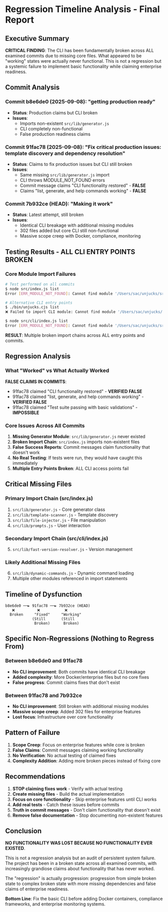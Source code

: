 # Regression Timeline Analysis - Final Report

## Executive Summary

**CRITICAL FINDING**: The CLI has been fundamentally broken across ALL examined commits due to missing core files. What appeared to be "working" states were actually never functional. This is not a regression but a systemic failure to implement basic functionality while claiming enterprise readiness.

## Commit Analysis

### Commit b8e6de0 (2025-09-08): "getting production ready"
- **Status**: Production claims but CLI broken
- **Issues**: 
  - Imports non-existent `src/lib/generator.js`
  - CLI completely non-functional
  - False production readiness claims

### Commit 91fac78 (2025-09-08): "Fix critical production issues: template discovery and dependency resolution"
- **Status**: Claims to fix production issues but CLI still broken
- **Issues**:
  - Same missing `src/lib/generator.js` import
  - CLI throws MODULE_NOT_FOUND errors
  - Commit message claims "CLI functionality restored" - **FALSE**
  - Claims "list, generate, and help commands working" - **FALSE**

### Commit 7b932ce (HEAD): "Making it work"
- **Status**: Latest attempt, still broken
- **Issues**:
  - Identical CLI breakage with additional missing modules
  - 302 files added but core CLI still non-functional
  - Massive scope creep with Docker, compliance, monitoring

## Testing Results - ALL CLI ENTRY POINTS BROKEN

### Core Module Import Failures
```bash
# Test performed on all commits
$ node src/index.js list
Error [ERR_MODULE_NOT_FOUND]: Cannot find module '/Users/sac/unjucks/src/lib/generator.js'

# Alternative CLI entry points
$ ./bin/unjucks.cjs list
❌ Failed to import CLI module: Cannot find module '/Users/sac/unjucks/src/lib/fast-version-resolver.js'

$ node src/cli/index.js list  
Error [ERR_MODULE_NOT_FOUND]: Cannot find module '/Users/sac/unjucks/src/lib/fast-version-resolver.js'
```

**RESULT**: Multiple broken import chains across ALL entry points and commits.

## Regression Analysis

### What "Worked" vs What Actually Worked

**FALSE CLAIMS IN COMMITS**:
- 91fac78 claimed "CLI functionality restored" - **VERIFIED FALSE**
- 91fac78 claimed "list, generate, and help commands working" - **VERIFIED FALSE**  
- 91fac78 claimed "Test suite passing with basic validations" - **IMPOSSIBLE**

### Core Issues Across All Commits

1. **Missing Generator Module**: `src/lib/generator.js` never existed
2. **Broken Import Chain**: `src/index.js` imports non-existent files
3. **False Success Reports**: Commit messages claim functionality that doesn't work
4. **No Real Testing**: If tests were run, they would have caught this immediately
5. **Multiple Entry Points Broken**: ALL CLI access points fail

## Critical Missing Files

### Primary Import Chain (src/index.js)
1. `src/lib/generator.js` - Core generator class
2. `src/lib/template-scanner.js` - Template discovery 
3. `src/lib/file-injector.js` - File manipulation
4. `src/lib/prompts.js` - User interaction

### Secondary Import Chain (src/cli/index.js)
5. `src/lib/fast-version-resolver.js` - Version management

### Likely Additional Missing Files
6. `src/lib/dynamic-commands.js` - Dynamic command loading
7. Multiple other modules referenced in import statements

## Timeline of Dysfunction

```
b8e6de0 ──► 91fac78 ──► 7b932ce (HEAD)
   ❌          ❌           ❌
  Broken     "Fixed"     "Working"
            (Still       (Still  
             Broken)      Broken)
```

## Specific Non-Regressions (Nothing to Regress From)

### Between b8e6de0 and 91fac78
- **No CLI improvement**: Both commits have identical CLI breakage
- **Added complexity**: More Docker/enterprise files but no core fixes
- **False progress**: Commit claims fixes that don't exist

### Between 91fac78 and 7b932ce  
- **No CLI improvement**: Still broken with additional missing modules
- **Massive scope creep**: Added 302 files for enterprise features
- **Lost focus**: Infrastructure over core functionality

## Pattern of Failure

1. **Scope Creep**: Focus on enterprise features while core is broken
2. **False Claims**: Commit messages claiming working functionality
3. **No Verification**: No actual testing of claimed fixes
4. **Complexity Addition**: Adding more broken pieces instead of fixing core

## Recommendations

1. **STOP claiming fixes work** - Verify with actual testing
2. **Create missing files** - Build the actual implementation
3. **Focus on core functionality** - Skip enterprise features until CLI works
4. **Add real tests** - Catch these issues before commits
5. **Truth in commit messages** - Don't claim functionality that doesn't exist
6. **Remove false documentation** - Stop documenting non-existent features

## Conclusion

**NO FUNCTIONALITY WAS LOST BECAUSE NO FUNCTIONALITY EVER EXISTED**. 

This is not a regression analysis but an audit of persistent system failure. The project has been in a broken state across all examined commits, with increasingly grandiose claims about functionality that has never worked.

The "regression" is actually progression: progression from simple broken state to complex broken state with more missing dependencies and false claims of enterprise readiness.

**Bottom Line**: Fix the basic CLI before adding Docker containers, compliance frameworks, and enterprise monitoring systems.